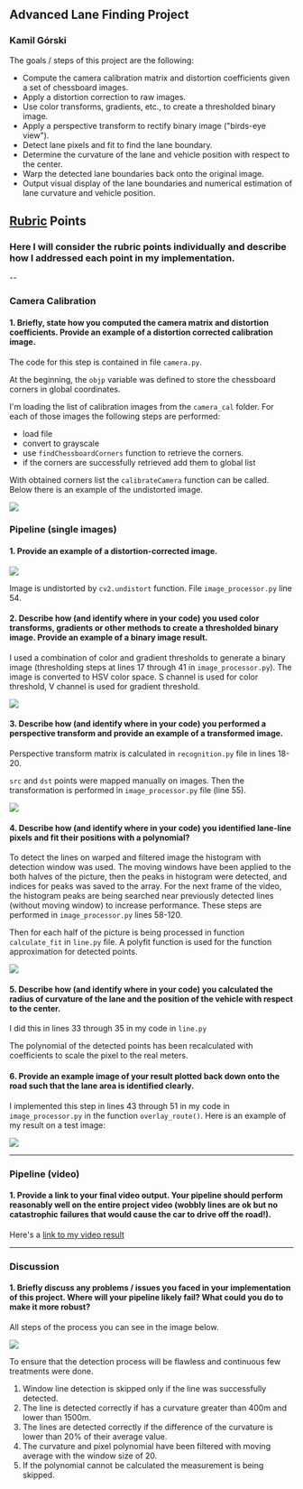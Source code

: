 ## **Advanced Lane Finding Project**
### Kamil Górski

The goals / steps of this project are the following:

* Compute the camera calibration matrix and distortion coefficients given a set of chessboard images.
* Apply a distortion correction to raw images.
* Use color transforms, gradients, etc., to create a thresholded binary image.
* Apply a perspective transform to rectify binary image ("birds-eye view").
* Detect lane pixels and fit to find the lane boundary.
* Determine the curvature of the lane and vehicle position with respect to the center.
* Warp the detected lane boundaries back onto the original image.
* Output visual display of the lane boundaries and numerical estimation of lane curvature and vehicle position.

## [Rubric](https://review.udacity.com/#!/rubrics/571/view) Points

### Here I will consider the rubric points individually and describe how I addressed each point in my implementation.  

--

### Camera Calibration

#### 1. Briefly, state how you computed the camera matrix and distortion coefficients. Provide an example of a distortion corrected calibration image.

The code for this step is contained in file `camera.py`.

At the beginning, the `objp` variable was defined to store the chessboard corners in global coordinates.

I'm loading the list of calibration images from the `camera_cal` folder.
For each of those images the following steps are performed:
* load file
* convert to grayscale
* use `findChessboardCorners` function to retrieve the corners.
* if the corners are successfully retrieved add them to global list

With obtained corners list the `calibrateCamera` function can be called.
Below there is an example of the undistorted image.

![](./output_images/figure_6.png)

### Pipeline (single images)

#### 1. Provide an example of a distortion-corrected image.

![](./output_images/figure_7.png)

Image is undistorted by `cv2.undistort` function. File `image_processor.py` line 54.

#### 2. Describe how (and identify where in your code) you used color transforms, gradients or other methods to create a thresholded binary image.  Provide an example of a binary image result.

I used a combination of color and gradient thresholds to generate a binary image (thresholding steps at lines 17 through 41 in `image_processor.py`). The image is converted to HSV color space. S channel is used for color threshold, V channel is used for gradient threshold.

![](./output_images/figure_8.png)

#### 3. Describe how (and identify where in your code) you performed a perspective transform and provide an example of a transformed image.

Perspective transform matrix is calculated in `recognition.py` file in lines 18-20.

`src` and `dst` points were mapped manually on images. Then the transformation is performed in `image_processor.py` file (line 55).

![](./output_images/figure_1.png)

#### 4. Describe how (and identify where in your code) you identified lane-line pixels and fit their positions with a polynomial?

To detect the lines on warped and filtered image the histogram with detection window was used. The moving windows have been applied to the both halves of the picture, then the peaks in histogram were detected, and indices for peaks was saved to the array.
For the next frame of the video, the histogram peaks are being searched near previously detected lines (without moving window) to increase performance. These steps are performed in `image_processor.py` lines 58-120.

Then for each half of the picture is being processed in function `calculate_fit` in `line.py` file. A polyfit function is used for the function approximation for detected points.

![](./output_images/figure_4.png)

#### 5. Describe how (and identify where in your code) you calculated the radius of curvature of the lane and the position of the vehicle with respect to the center.

I did this in lines 33 through 35 in my code in `line.py`

The polynomial of the detected points has been recalculated with coefficients to scale the pixel to the real meters.

#### 6. Provide an example image of your result plotted back down onto the road such that the lane area is identified clearly.

I implemented this step in lines 43 through 51 in my code in `image_processor.py` in the function `overlay_route()`.  Here is an example of my result on a test image:

![](./output_images/figure_9.png)

---

### Pipeline (video)

#### 1. Provide a link to your final video output.  Your pipeline should perform reasonably well on the entire project video (wobbly lines are ok but no catastrophic failures that would cause the car to drive off the road!).

Here's a [link to my video result](./output_images/project_video.mp4)

---

### Discussion

#### 1. Briefly discuss any problems / issues you faced in your implementation of this project.  Where will your pipeline likely fail?  What could you do to make it more robust?

All steps of the process you can see in the image below.

![](./output_images/figure_5.png)

To ensure that the detection process will be flawless and continuous few treatments were done.

1. Window line detection is skipped only if the line was successfully detected.
2. The line is detected correctly if has a curvature greater than 400m and lower than 1500m.
3. The lines are detected correctly if the difference of the curvature is lower than 20% of their average value.
4. The curvature and pixel polynomial have been filtered with moving average with the window size of 20.
5. If the polynomial cannot be calculated the measurement is being skipped.